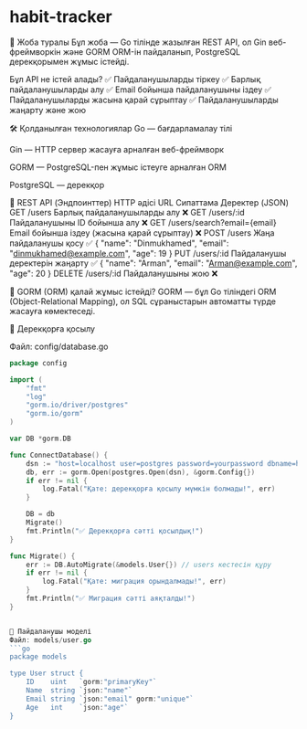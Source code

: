 ﻿# habit-tracker
 
📌 Жоба туралы
Бұл жоба — Go тілінде жазылған REST API, ол Gin веб-фреймворкін және GORM ORM-ін пайдаланып, PostgreSQL дерекқорымен жұмыс істейді.

Бұл API не істей алады?
✅ Пайдаланушыларды тіркеу
✅ Барлық пайдаланушыларды алу
✅ Email бойынша пайдаланушыны іздеу
✅ Пайдаланушыларды жасына қарай сұрыптау
✅ Пайдаланушыларды жаңарту және жою

🛠 Қолданылған технологиялар
Go — бағдарламалау тілі

Gin — HTTP сервер жасауға арналған веб-фреймворк

GORM — PostgreSQL-пен жұмыс істеуге арналған ORM

PostgreSQL — дерекқор

📌 REST API (Эндпоинттер)
HTTP әдісі	                    URL	Сипаттама	                                 Деректер (JSON)
GET	/users	                    Барлық пайдаланушыларды алу	                         ❌
GET	/users/:id	                Пайдаланушыны ID бойынша алу	                       ❌
GET	/users/search?email={email}	Email бойынша іздеу (жасына қарай сұрыптау)	         ❌
POST	/users	                  Жаңа пайдаланушы қосу	                               ✅ { "name": "Dinmukhamed", "email": "dinmukhamed@example.com", "age": 19 }
PUT	/users/:id	                Пайдаланушы деректерін жаңарту	                     ✅ { "name": "Arman", "email": "Arman@example.com", "age": 20 }
DELETE	/users/:id	            Пайдаланушыны жою	                                   ❌



💾 GORM (ORM) қалай жұмыс істейді?
GORM — бұл Go тіліндегі ORM (Object-Relational Mapping), ол SQL сұраныстарын автоматты түрде жасауға көмектеседі.

📌 Дерекқорға қосылу

Файл: config/database.go

```go
package config

import (
	"fmt"
	"log"
	"gorm.io/driver/postgres"
	"gorm.io/gorm"
)

var DB *gorm.DB

func ConnectDatabase() {
	dsn := "host=localhost user=postgres password=yourpassword dbname=habit_db port=5432 sslmode=disable"
	db, err := gorm.Open(postgres.Open(dsn), &gorm.Config{})
	if err != nil {
		log.Fatal("Қате: дерекқорға қосылу мүмкін болмады!", err)
	}

	DB = db
	Migrate()
	fmt.Println("✅ Дерекқорға сәтті қосылдық!")
}

func Migrate() {
	err := DB.AutoMigrate(&models.User{}) // users кестесін құру
	if err != nil {
		log.Fatal("Қате: миграция орындалмады!", err)
	}
	fmt.Println("✅ Миграция сәтті аяқталды!")
}


📌 Пайдаланушы моделі
Файл: models/user.go
```go
package models

type User struct {
    ID    uint   `gorm:"primaryKey"`
    Name  string `json:"name"`
    Email string `json:"email" gorm:"unique"`
    Age   int    `json:"age"`
}

